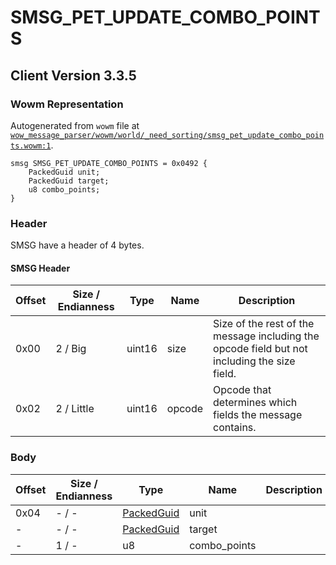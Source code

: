 # SMSG_PET_UPDATE_COMBO_POINTS

## Client Version 3.3.5

### Wowm Representation

Autogenerated from `wowm` file at [`wow_message_parser/wowm/world/_need_sorting/smsg_pet_update_combo_points.wowm:1`](https://github.com/gtker/wow_messages/tree/main/wow_message_parser/wowm/world/_need_sorting/smsg_pet_update_combo_points.wowm#L1).
```rust,ignore
smsg SMSG_PET_UPDATE_COMBO_POINTS = 0x0492 {
    PackedGuid unit;
    PackedGuid target;
    u8 combo_points;
}
```
### Header

SMSG have a header of 4 bytes.

#### SMSG Header

| Offset | Size / Endianness | Type   | Name   | Description |
| ------ | ----------------- | ------ | ------ | ----------- |
| 0x00   | 2 / Big           | uint16 | size   | Size of the rest of the message including the opcode field but not including the size field.|
| 0x02   | 2 / Little        | uint16 | opcode | Opcode that determines which fields the message contains.|

### Body

| Offset | Size / Endianness | Type | Name | Description | Comment |
| ------ | ----------------- | ---- | ---- | ----------- | ------- |
| 0x04 | - / - | [PackedGuid](../spec/packed-guid.md) | unit |  |  |
| - | - / - | [PackedGuid](../spec/packed-guid.md) | target |  |  |
| - | 1 / - | u8 | combo_points |  |  |


